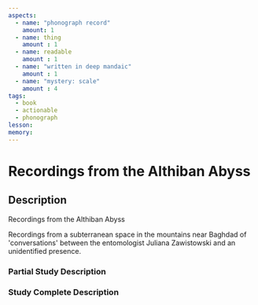 ```yaml
---
aspects: 
  - name: "phonograph record"
    amount: 1
  - name: thing
    amount : 1
  - name: readable
    amount : 1
  - name: "written in deep mandaic"
    amount : 1
  - name: "mystery: scale"
    amount : 4
tags:
  - book
  - actionable
  - phonograph
lesson: 
memory: 
---
```


# Recordings from the Althiban Abyss

## Description
Recordings from the Althiban Abyss

Recordings from a subterranean space in the mountains near Baghdad of 'conversations' between the entomologist Juliana Zawistowski and an unidentified presence.
### Partial Study Description

### Study Complete Description
